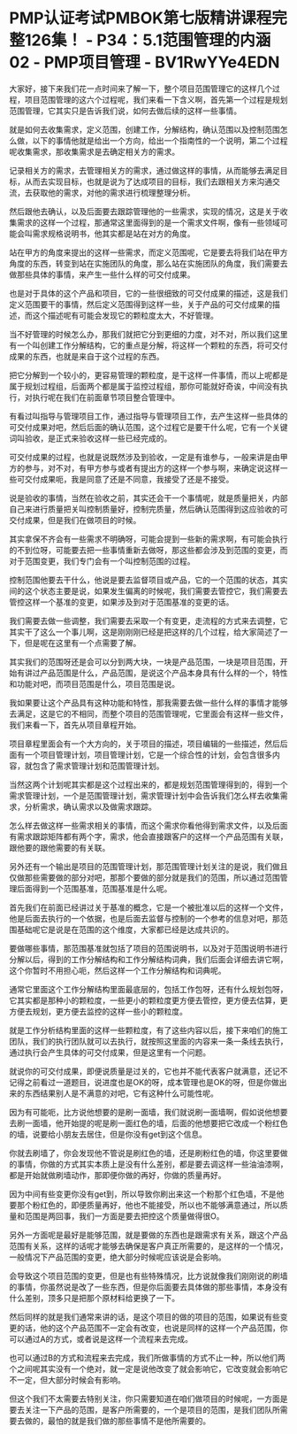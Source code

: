 # PMP认证考试PMBOK第七版精讲课程完整126集！ - P34：5.1范围管理的内涵02 - PMP项目管理 - BV1RwYYe4EDN

大家好，接下来我们花一点时间来了解一下，整个项目范围管理它的这样几个过程，项目范围管理的这六个过程呢，我们来看一下含义啊，首先第一个过程是规划范围管理，它其实只是告诉我们说，如何去做后续的这样一些事情。

就是如何去收集需求，定义范围，创建工作，分解结构，确认范围以及控制范围怎么做，以下的事情他就是给出一个方向，给出一个指南性的一个说明，第二个过程呢收集需求，那收集需求是去确定相关方的需求。

记录相关方的需求，去管理相关方的需求，通过做这样的事情，从而能够去满足目标，从而去实现目标，也就是说为了达成项目的目标，我们去跟相关方来沟通交流，去获取他的需求，对他的需求进行梳理整理分析。

然后跟他去确认，以及后面要去跟踪管理他的一些需求，实现的情况，这是关于收集需求的这样一个过程，那通常这里面得到的是一个需求文件啊，像有一些领域可能会叫需求规格说明书，他其实都是站在对方的角度。

站在甲方的角度来提出的这样一些需求，而定义范围呢，它是要去将我们站在甲方角度的东西，转变到站在实施团队的角度，那么站在实施团队的角度，我们需要去做那些具体的事情，来产生一些什么样的可交付成果。

也是对于具体的这个产品和项目，它的一些很细致的可交付成果的描述，这是我们定义范围要干的事情，然后定义范围得到这样一些，关于产品的可交付成果的描述，而这个描述呢有可能会发现它的颗粒度太大，不好管理。

当不好管理的时候怎么办，那我们就把它分到更细的力度，对不对，所以我们这里有一个叫创建工作分解结构，它的重点是分解，将这样一个颗粒的东西，将可交付成果的东西，也就是来自于这个过程的东西。

把它分解到一个较小的，更容易管理的颗粒度，是干这样一件事情，而以上呢都是属于规划过程组，后面两个都是属于监控过程组，那你可能就好奇诶，中间没有执行，对执行呢在我们在前面章节项目整合管理中。

有看过叫指导与管理项目工作，通过指导与管理项目工作，去产生这样一些具体的可交付成果对吧，然后后面的确认范围，这个过程它是要干什么呢，它有一个关键词叫验收，是正式来验收这样一些已经完成的。

可交付成果的过程，也就是说既然涉及到验收，一定是有谁参与，一般来讲是由甲方的参与，对不对，有甲方参与或者有提出方的这样一个参与啊，来确定说这样一些可交付成果呃，我是同意了还是不同意，我接受了还是不接受。

说是验收的事情，当然在验收之前，其实还会干一个事情呢，就是质量把关，内部自己来进行质量把关叫控制质量好，控制完质量，然后确认范围得到这应验收的可交付成果，但是我们在做项目的时候。

其实拿保不齐会有一些需求不明确呀，可能会提到一些新的需求啊，有可能会执行的不到位呀，可能要去把一些事情重新去做呀，那这些都会涉及到范围的变更，而对于范围变更，我们专门会有一个叫控制范围的过程。

控制范围他要去干什么，他说是要去监督项目或产品，它的一个范围的状态，其实间的这个状态主要是说，如果发生偏离的时候呢，我们需要去管控它，我们需要去管控这样一个基准的变更，如果涉及到对于范围基准的变更的话。

我们需要去做一些调整，我们需要去采取一个有变更，走流程的方式来去调整，它其实干了这么一个事儿啊，这是刚刚刚已经是把这样的几个过程，给大家简述了一下，但是呢在这里有一个点需要了解。

其实我们的范围呀还是会可以分到两大块，一块是产品范围，一块是项目范围，开始有讲过产品范围是什么，产品范围，是说这个产品本身具有什么样的一个，特性和功能对吧，而项目范围是什么，项目范围是说。

我如果要让这个产品具有这种功能和特性，那我需要去做一些什么样的事情才能够去满足，这是它的不相同，而整个项目的范围管理呢，它里面会有这样一些文件，我们来看一下，首先从项目章程开始。

项目章程里面会有一个大方向的，关于项目的描述，项目编辑的一些描述，然后后面有一个项目管理计划，项目管理计划，它是一个综合性的计划，会包含很多内容，就包含了需求管理计划和范围管理计划。

当然这两个计划呢其实都是这个过程出来的，都是规划范围管理得到的，得到一个需求管理计划，一个是范围管理计划，需求管理计划中会告诉我们怎么样去收集需求，分析需求，确认需求以及做需求跟踪。

怎么样去做这样一些需求相关的事情，而这个需求你看他得到需求文件，以及后面有需求跟踪矩阵都有两个字，需求，他会直接跟客户的这样一个产品范围有关联，跟他要的跟他需要的有关联。

另外还有一个输出是项目的范围管理计划，那范围管理计划关注的是说，我们做且仅做那些需要做的部分对吧，那那个要做的部分就是我们的范围，所以通过范围管理后面得到一个范围基准，范围基准是什么呢。

首先我们在前面已经讲过关于基准的概念，它是一个被批准以后的这样一个文件，他是后面去执行的一个依据，也是后面去监督与控制的一个参考的信息对吧，那范围基础呢它是说是在范围的这个维度，大家都已经是达成共识的。

要做哪些事情，那范围基准就包括了项目的范围说明书，以及对于范围说明书进行分解以后，得到的工作分解结构和工作分解结构词典，我们后面会详细去讲它啊，这个你暂时不用担心呃，然后这样一个工作分解结构和词典呢。

通常它里面这个工作分解结构里面最底层的，包括工作包呀，还有什么规划包呀，它其实都是那种小的颗粒度，一些更小的颗粒度更方便去管控，更方便去估算，更方便去规划，更方便去监控的这样一些小的颗粒度。

就是工作分析结构里面的这样一些颗粒度，有了这些内容以后，接下来咱们的施工团队，我们的执行团队就可以去执行，就按照这里面的内容来一条一条线去执行，通过执行会产生具体的可交付成果，但是这里有一个问题。

就说你的可交付成果，即便说质量是过关的，它也并不能代表客户就满意，还记不记得之前看过一道题目，说进度也是OK的呀，成本管理也是OK的呀，但是你做出来的东西结果别人是不满意的对吧，它有这种什么可能性呢。

因为有可能呃，比方说他想要的是刷一面墙，我们就说刷一面墙啊，假如说他想要去刷一面墙，他开始提的呢是刷一面红色的墙，后面的他想要把它改成一个粉红色的墙，说要给小朋友去居住，但是你没有get到这个信息。

你就去刷墙了，你会发现他不管说是刷红色的墙，还是刷粉红色的墙，你这里要做的事情，你做的方式其实本质上是没有什么差别，都是要去调这样一些油油漆啊，都是开始就做刷墙动作，那即便你做的再好，你做的质量再好。

因为中间有些变更你没有get到，所以导致你刷出来这一个粉那个红色墙，不是他要那个粉红色的，即便质量再好，他也不能接受，所以也不能够满意通过，所以质量和范围是两回事，我们一方面是要去把控这个质量做得很O。

另外一方面呢是最好是能够范围，就是要做的东西也是跟需求有关系，跟这个产品范围有关系，这样的话呢才能够去确保是客户真正所需要的，是这样的一个情况，一般情况下产品范围的变更，绝大部分时候呢应该说是会影响。

会导致这个项目范围的变更，但是也有些特殊情况，比方说就像我们刚刚说的刷墙的事情，你虽然说是改了一些东西，但是你后面要去具体做的那些事情，本身没有什么差别，顶多只是把那个原材料给更换了一下。

然后同样的就是我们通常来讲的话，是这个项目的做的项目的范围，如果说有些变更的话，他的这个产品范围不一定会有改变，也说是同样的这样一个产品范围，你可以通过A的方式，或者说是这样一个流程来去完成。

也可以通过B的方式和流程来去完成，我们所做事情的方式不止一种，所以他们两个之间呢其实没有一个绝对，就一定是说他改变了就会影响它，它改变就会影响它不一定，但大部分时候会有影响。

但这个我们不太需要去特别关注，你只需要知道在咱们做项目的时候呢，一方面是要去关注一下产品的范围，是客户所需要的，一个是项目的范围，是我们团队所需要去做的，最怕的就是我们做的那些事情不是他所需要的。

